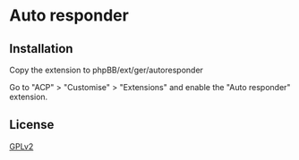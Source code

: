 # Auto responder

## Installation

Copy the extension to phpBB/ext/ger/autoresponder

Go to "ACP" > "Customise" > "Extensions" and enable the "Auto responder" extension.

## License

[GPLv2](license.txt)

